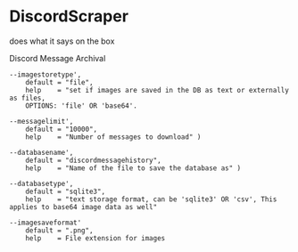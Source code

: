 # DiscordScraper
 does what it says on the box

 Discord Message Archival
    
    --imagestoretype',
        default = "file", 
        help    = "set if images are saved in the DB as text or externally as files, 
        OPTIONS: 'file' OR 'base64'.
    
    --messagelimit',
        default = "10000", 
        help    = "Number of messages to download" )
    
    --databasename',
        default = "discordmessagehistory", 
        help    = "Name of the file to save the database as" )
    
    --databasetype',
        default = "sqlite3", 
        help    = "text storage format, can be 'sqlite3' OR 'csv', This applies to base64 image data as well"
    
    --imagesaveformat'
        default = ".png", 
        help    = File extension for images